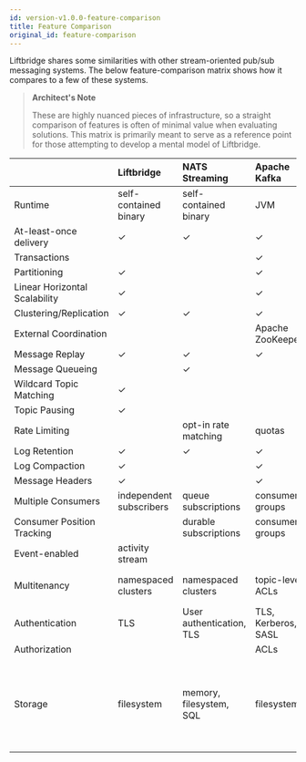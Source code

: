 ```yaml
---
id: version-v1.0.0-feature-comparison
title: Feature Comparison
original_id: feature-comparison
---
```


Liftbridge shares some similarities with other stream-oriented pub/sub
messaging systems. The below feature-comparison matrix shows how it compares to
a few of these systems. 

> **Architect's Note**
>
> These are highly nuanced pieces of infrastructure, so a straight comparison
> of features is often of minimal value when evaluating solutions. This matrix
> is primarily meant to serve as a reference point for those attempting to
> develop a mental model of Liftbridge.

|  | Liftbridge | NATS Streaming | Apache Kafka | Apache Pulsar |
|:----|:----|:----|:----|:----|
| Runtime | self-contained binary | self-contained binary | JVM | JVM |
| At-least-once delivery | ✓ | ✓ | ✓ | ✓ |
| Transactions |  |  | ✓ |  |
| Partitioning | ✓ |  | ✓ | ✓ |
| Linear Horizontal Scalability | ✓ |  | ✓ | ✓ |
| Clustering/Replication | ✓ | ✓ | ✓ | ✓ |
| External Coordination |  |  | Apache ZooKeeper | Apache ZooKeeper |
| Message Replay | ✓ | ✓ | ✓ | ✓ |
| Message Queueing |  | ✓ |  | ✓ |
| Wildcard Topic Matching | ✓ | |  | |
| Topic Pausing | ✓ | |  | |
| Rate Limiting |  | opt-in rate matching | quotas | publish rate limiting |
| Log Retention | ✓ | ✓ | ✓ | ✓ |
| Log Compaction | ✓ |  | ✓ | ✓ |
| Message Headers | ✓ |  | ✓ | ✓ |
| Multiple Consumers | independent subscribers | queue subscriptions | consumer groups | subscriptions |
| Consumer Position Tracking | | durable subscriptions | consumer groups | cursors |
| Event-enabled | activity stream | | | |
| Multitenancy | namespaced clusters | namespaced clusters | topic-level ACLs | multitenant shared cluster |
| Authentication | TLS | User authentication, TLS | TLS, Kerberos, SASL | TLS, Kerberos, JWT, Athenz |
| Authorization | | | ACLs | ACLs |
| Storage | filesystem | memory, filesystem, SQL| filesystem | filesystem (Apache BookKeeper), tiered storage (Amazon S3, Google Cloud Storage) |
